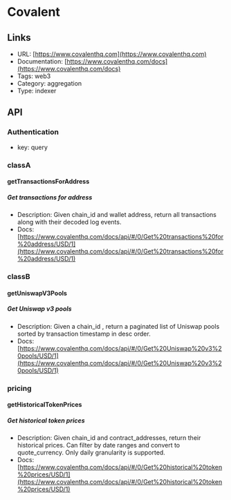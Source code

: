 # Covalent

## Links

* URL: [https://www.covalenthq.com](https://www.covalenthq.com)
* Documentation: [https://www.covalenthq.com/docs](https://www.covalenthq.com/docs)
* Tags: web3
* Category: aggregation
* Type: indexer

## API

### Authentication

* key: query

### classA

#### getTransactionsForAddress

##### Get transactions for address

* Description: Given chain_id and wallet address, return all transactions along with their decoded log events.
* Docs: [https://www.covalenthq.com/docs/api/#/0/Get%20transactions%20for%20address/USD/1](https://www.covalenthq.com/docs/api/#/0/Get%20transactions%20for%20address/USD/1)

### classB

#### getUniswapV3Pools

##### Get Uniswap v3 pools

* Description: Given a chain_id , return a paginated list of Uniswap pools sorted by transaction timestamp in desc order.
* Docs: [https://www.covalenthq.com/docs/api/#/0/Get%20Uniswap%20v3%20pools/USD/1](https://www.covalenthq.com/docs/api/#/0/Get%20Uniswap%20v3%20pools/USD/1)

### pricing

#### getHistoricalTokenPrices

##### Get historical token prices

* Description: Given chain_id and contract_addresses, return their historical prices. Can filter by date ranges and convert to quote_currency. Only daily granularity is supported.
* Docs: [https://www.covalenthq.com/docs/api/#/0/Get%20historical%20token%20prices/USD/1](https://www.covalenthq.com/docs/api/#/0/Get%20historical%20token%20prices/USD/1)
